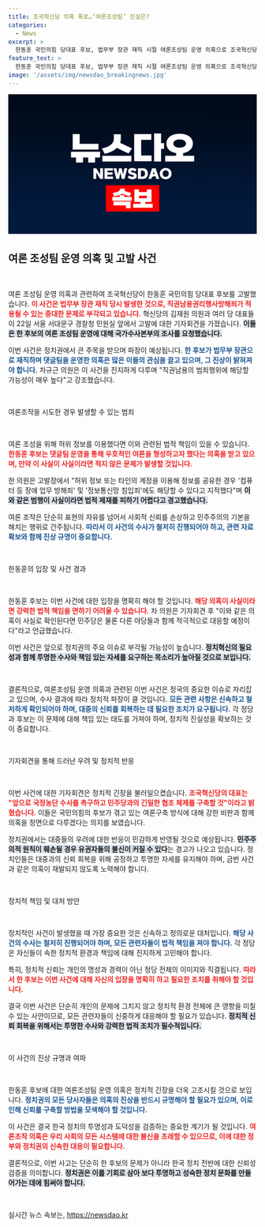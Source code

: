 ```yaml
---
title: 조국혁신당 의혹 폭로…‘여론조성팀’ 진실은?
categories:
  - News
excerpt: >
  한동훈 국민의힘 당대표 후보, 법무부 장관 재직 시절 여론조성팀 운영 의혹으로 조국혁신당에 고발당했다! 직권남용과 댓글 조작 의혹이 검찰 수사로 이어질지 귀추가 주목된다.
feature_text: >
  한동훈 국민의힘 당대표 후보, 법무부 장관 재직 시절 여론조성팀 운영 의혹으로 조국혁신당에 고발당했다! 직권남용과 댓글 조작 의혹이 검찰 수사로 이어질지 귀추가 주목된다.
image: '/assets/img/newsdao_breakingnews.jpg'
---
```


<p><img src="/assets/img/newsdao_breakingnews.jpg" alt="implanttips 속보" /></p>

<h2 data-ke-size="size26">여론 조성팀 운영 의혹 및 고발 사건</h2>

<p data-ke-size="size16">&nbsp;</p>

<p>여론 조성팀 운영 의혹과 관련하여 조국혁신당이 한동훈 국민의힘 당대표 후보를 고발했습니다. <b><span style="color: #ee2323;">이 사건은 법무부 장관 재직 당시 발생한 것으로, 직권남용권리행사방해죄가 적용될 수 있는 중대한 문제로 부각되고 있습니다.</span></b> 혁신당의 김재원 의원과 여러 당 대표들이 22일 서울 서대문구 경찰청 민원실 앞에서 고발에 대한 기자회견을 가졌습니다. <b><span style="background-color: #21538527;">이들은 한 후보의 여론 조성팀 운영에 대해 국가수사본부의 조사를 요청했습니다.</span></b> </p>

<p>이번 사건은 정치권에서 큰 주목을 받으며 파장이 예상됩니다. <b><span style="color: #1a5490;">한 후보가 법무부 장관으로 재직하며 댓글팀을 운영한 의혹은 많은 이들의 관심을 끌고 있으며, 그 진상이 밝혀져야 합니다.</span></b> 차규근 의원은 이 사건을 진지하게 다루며 "직권남용의 범죄행위에 해당할 가능성이 매우 높다"고 강조했습니다. </p>

<p data-ke-size="size16">&nbsp;</p>

<p>여론조작을 시도한 경우 발생할 수 있는 범죄</p>

<p data-ke-size="size16">&nbsp;</p>

<p>여론 조성을 위해 허위 정보를 이용했다면 이와 관련된 법적 책임이 있을 수 있습니다. <b><span style="color: #ee2323;">한동훈 후보는 댓글팀 운영을 통해 우호적인 여론을 형성하고자 했다는 의혹을 받고 있으며, 만약 이 사실이 사실이라면 적지 않은 문제가 발생할 것입니다.</span></b> </p>

<p>한 의원은 고발장에서 "허위 정보 또는 타인의 계정을 이용해 정보를 공유한 경우 '컴퓨터 등 장애 업무 방해죄' 및 '정보통신망 침입죄'에도 해당할 수 있다고 지적했다"며 <b><span style="background-color: #21538527;">이와 같은 범행이 사실이라면 법적 제재를 피하기 어렵다고 경고했습니다.</span></b> </p>

<p>여론 조작은 단순히 표현의 자유를 넘어서 사회적 신뢰를 손상하고 민주주의의 기본을 해치는 행위로 간주됩니다. <b><span style="color: #1a5490;">따라서 이 사건의 수사가 철저히 진행되어야 하고, 관련 자료 확보와 함께 진상 규명이 중요합니다.</span></b> </p>

<p data-ke-size="size16">&nbsp;</p>

<p>한동훈의 입장 및 사건 경과</p>

<p data-ke-size="size16">&nbsp;</p>

<p>한동훈 후보는 이번 사건에 대한 입장을 명확히 해야 할 것입니다. <b><span style="color: #ee2323;">해당 의혹이 사실이라면 강력한 법적 책임을 면하기 어려울 수 있습니다.</span></b> 차 의원은 기자회견 후 "이와 같은 의혹이 사실로 확인된다면 민주당은 물론 다른 야당들과 함께 적극적으로 대응할 예정이다"라고 언급했습니다. </p>

<p>이번 사건은 앞으로 정치권의 주요 이슈로 부각될 가능성이 높습니다. <b><span style="background-color: #21538527;">정치혁신의 필요성과 함께 투명한 수사와 책임 있는 자세를 요구하는 목소리가 높아질 것으로 보입니다.</span></b> </p>

<p data-ke-size="size16">&nbsp;</p>

<p>결론적으로, 여론조성팀 운영 의혹과 관련된 이번 사건은 정국의 중요한 이슈로 자리잡고 있으며, 수사 결과에 따라 정치적 파장이 클 것입니다. <b><span style="color: #1a5490;">모든 관련 사항은 신속하고 철저하게 확인되어야 하며, 대중의 신뢰를 회복하는 데 필요한 조치가 요구됩니다.</span></b> 각 정당과 후보는 이 문제에 대해 책임 있는 태도를 가져야 하며, 정치적 진실성을 확보하는 것이 중요합니다. </p>

<p data-ke-size="size16">&nbsp;</p>

<p>기자회견을 통해 드러난 우려 및 정치적 반응</p>

<p data-ke-size="size16">&nbsp;</p>

<p>이번 사건에 대한 기자회견은 정치적 긴장을 불러일으켰습니다. <b><span style="color: #ee2323;">조국혁신당의 대표는 "앞으로 국정농단 수사를 촉구하고 민주당과의 긴밀한 협조 체제를 구축할 것"이라고 밝혔습니다.</span></b> 이들은 국민의힘의 후보가 겪고 있는 여론구축 방식에 대해 강한 비판과 함께 의혹을 정면으로 다루겠다는 의지를 보였습니다. </p>

<p>정치권에서는 대중들의 우려에 대한 반응이 민감하게 반영될 것으로 예상됩니다. <b><span style="background-color: #21538527;">민주주의적 원칙이 훼손될 경우 유권자들의 불신이 커질 수 있다</span></b>는 경고가 나오고 있습니다. 정치인들은 대중과의 신뢰 회복을 위해 공정하고 투명한 자세를 유지해야 하며, 금번 사건과 같은 의혹이 재발되지 않도록 노력해야 합니다. </p>

<p data-ke-size="size16">&nbsp;</p>

<p>정치적 책임 및 대처 방안</p>

<p data-ke-size="size16">&nbsp;</p>

<p>정치적인 사건이 발생했을 때 가장 중요한 것은 신속하고 정의로운 대처입니다. <b><span style="color: #1a5490;">해당 사건의 수사는 철저히 진행되어야 하며, 모든 관련자들이 법적 책임을 져야 합니다.</span></b> 각 정당은 자신들이 속한 정치적 환경과 책임에 대해 진지하게 고민해야 합니다.</p>

<p>특히, 정치적 신뢰는 개인의 명성과 경력이 아닌 정당 전체의 이미지와 직결됩니다. <b><span style="color: #ee2323;">따라서 한 후보는 이번 사건에 대해 자신의 입장을 명확히 하고 필요한 조치를 취해야 할 것입니다.</span></b> </p>

<p>결국 이번 사건은 단순히 개인의 문제에 그치지 않고 정치적 환경 전체에 큰 영향을 미칠 수 있는 사안이므로, 모든 관련자들이 신중하게 대응해야 할 필요가 있습니다. <b><span style="background-color: #21538527;">정치적 신뢰 회복을 위해서는 투명한 수사와 강력한 법적 조치가 필수적입니다.</span></b> </p>

<p data-ke-size="size16">&nbsp;</p>

<p>이 사건의 진상 규명과 여파</p>

<p data-ke-size="size16">&nbsp;</p>

<p>한동훈 후보에 대한 여론조성팀 운영 의혹은 정치적 긴장을 더욱 고조시킬 것으로 보입니다. <b><span style="color: #1a5490;">정치권의 모든 당사자들은 의혹의 진상을 반드시 규명해야 할 필요가 있으며, 이로 인해 신뢰를 구축할 방법을 모색해야 할 것입니다.</span></b> </p>

<p>이 사건은 결국 한국 정치의 투명성과 도덕성을 검증하는 중요한 계기가 될 것입니다. <b><span style="color: #ee2323;">여론조작 의혹은 우리 사회의 모든 시스템에 대한 불신을 초래할 수 있으므로, 이에 대한 정부와 정치권의 신속한 대응이 필요합니다.</span></b> </p>

<p>결론적으로, 이번 사고는 단순히 한 후보의 문제가 아니라 한국 정치 전반에 대한 신뢰성 검증을 의미합니다. <b><span style="background-color: #21538527;">정치권은 이를 기회로 삼아 보다 투명하고 성숙한 정치 문화를 만들어가는 데에 힘써야 합니다.</span></b> </p>

<p data-ke-size="size16">&nbsp;</p>
실시간 뉴스 속보는, <a href="https://newsdao.kr" rel="dofollow">https://newsdao.kr</a>


